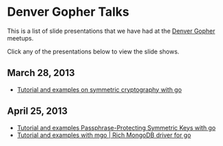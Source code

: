 Denver Gopher Talks
===================

This is a list of slide presentations that we have had at the [Denver Gopher](http://www.meetup.com/Denver-Go-Language-User-Group/) meetups.

Click any of the presentations below to view the slide shows.

March 28, 2013
--------------
- [Tutorial and examples on symmetric cryptography with go](http://denvergophers.com/2013-03/symmetric.slide#1)

April 25, 2013
-------------
- [Tutorial and examples Passphrase-Protecting Symmetric Keys with go](http://denvergophers.com/2013-04/passhphrase.slide#1)
- [Tutorial and examples with mgo | Rich MongoDB driver for go](http://denvergophers.com/2013-04/mgo.slide#1)
